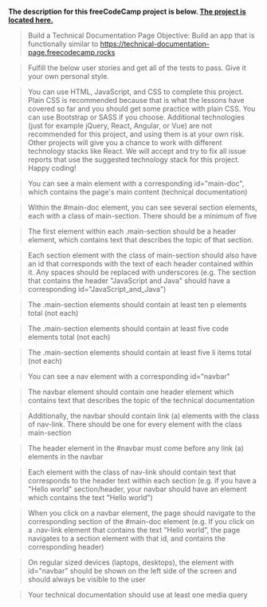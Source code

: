 **The description for this freeCodeCamp project is below. [The project is located here.](https://codepen.io/3y3l3ss0ur0b0r0s/full/jOKYpzL)**

>Build a Technical Documentation Page
>Objective: Build an app that is functionally similar to https://technical-documentation-page.freecodecamp.rocks

>Fulfill the below user stories and get all of the tests to pass. Give it your own personal style.

>You can use HTML, JavaScript, and CSS to complete this project. Plain CSS is recommended because that is what the lessons have covered so far and you should get some practice with plain CSS. You can use Bootstrap or SASS if you choose. Additional technologies (just for example jQuery, React, Angular, or Vue) are not recommended for this project, and using them is at your own risk. Other projects will give you a chance to work with different technology stacks like React. We will accept and try to fix all issue reports that use the suggested technology stack for this project. Happy coding!

> You can see a main element with a corresponding id="main-doc", which contains the page's main content (technical documentation)

> Within the #main-doc element, you can see several section elements, each with a class of main-section. There should be a minimum of five

> The first element within each .main-section should be a header element, which contains text that describes the topic of that section.

> Each section element with the class of main-section should also have an id that corresponds with the text of each header contained within it. Any spaces should be replaced with underscores (e.g. The section that contains the header "JavaScript and Java" should have a corresponding id="JavaScript_and_Java")

> The .main-section elements should contain at least ten p elements total (not each)

> The .main-section elements should contain at least five code elements total (not each)

> The .main-section elements should contain at least five li items total (not each)

> You can see a nav element with a corresponding id="navbar"

> The navbar element should contain one header element which contains text that describes the topic of the technical documentation

> Additionally, the navbar should contain link (a) elements with the class of nav-link. There should be one for every element with the class main-section

> The header element in the #navbar must come before any link (a) elements in the navbar

> Each element with the class of nav-link should contain text that corresponds to the header text within each section (e.g. if you have a "Hello world" section/header, your navbar should have an element which contains the text "Hello world")

> When you click on a navbar element, the page should navigate to the corresponding section of the #main-doc element (e.g. If you click on a .nav-link element that contains the text "Hello world", the page navigates to a section element with that id, and contains the corresponding header)

> On regular sized devices (laptops, desktops), the element with id="navbar" should be shown on the left side of the screen and should always be visible to the user

> Your technical documentation should use at least one media query

